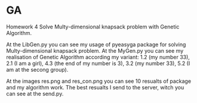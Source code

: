 # GA
Homework 4
Solve Multy-dimensional knapsack problem with Genetic Algorithm.

At the LibGen.py you can see my usage of pyeasyga package for solving Multy-dimensional knapsack problem.
At the MyGen.py you can see my realisation of Genetic Algorithm according my variant: 1.2 (my number 33), 2.1 (I am a girl), 4.3 (the end of my number is 3), 3.2 (my number 33), 5.2 (I am at the secong group).

At the images res.png and res_con.png you can see 10 resualts of package and my algorithm work. The best resualts I send to the server, witch you can see at the send.py.
